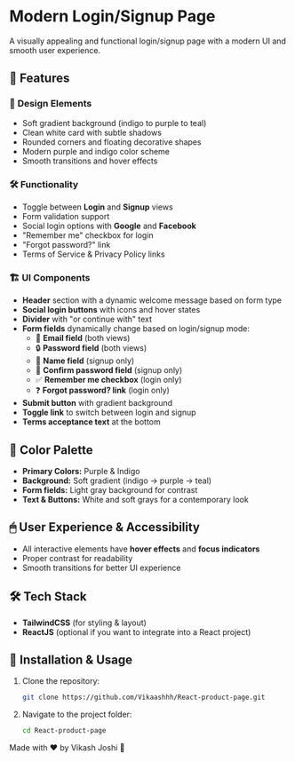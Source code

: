 # Modern Login/Signup Page

A visually appealing and functional login/signup page with a modern UI and smooth user experience.

## 🚀 Features

### 🎨 **Design Elements**
- Soft gradient background (indigo to purple to teal)
- Clean white card with subtle shadows
- Rounded corners and floating decorative shapes
- Modern purple and indigo color scheme
- Smooth transitions and hover effects

### 🛠 **Functionality**
- Toggle between **Login** and **Signup** views
- Form validation support
- Social login options with **Google** and **Facebook**
- "Remember me" checkbox for login
- "Forgot password?" link
- Terms of Service & Privacy Policy links

### 🏗 **UI Components**
- **Header** section with a dynamic welcome message based on form type
- **Social login buttons** with icons and hover states
- **Divider** with "or continue with" text
- **Form fields** dynamically change based on login/signup mode:
  - 📧 **Email field** (both views)
  - 🔒 **Password field** (both views)
  - 🧑 **Name field** (signup only)
  - 🔑 **Confirm password field** (signup only)
  - ✅ **Remember me checkbox** (login only)
  - ❓ **Forgot password? link** (login only)
- **Submit button** with gradient background
- **Toggle link** to switch between login and signup
- **Terms acceptance text** at the bottom

## 🎨 **Color Palette**
- **Primary Colors:** Purple & Indigo
- **Background:** Soft gradient (indigo → purple → teal)
- **Form fields:** Light gray background for contrast
- **Text & Buttons:** White and soft grays for a contemporary look

## 🖱 **User Experience & Accessibility**
- All interactive elements have **hover effects** and **focus indicators**
- Proper contrast for readability
- Smooth transitions for better UI experience


## 🛠 **Tech Stack**
- **TailwindCSS** (for styling & layout)
- **ReactJS** (optional if you want to integrate into a React project)

## 🔧 **Installation & Usage**
1. Clone the repository:
   ```sh
   git clone https://github.com/Vikaashhh/React-product-page.git
2. Navigate to the project folder:
   ```sh
   cd React-product-page

Made with ❤️ by Vikash Joshi 🚀
